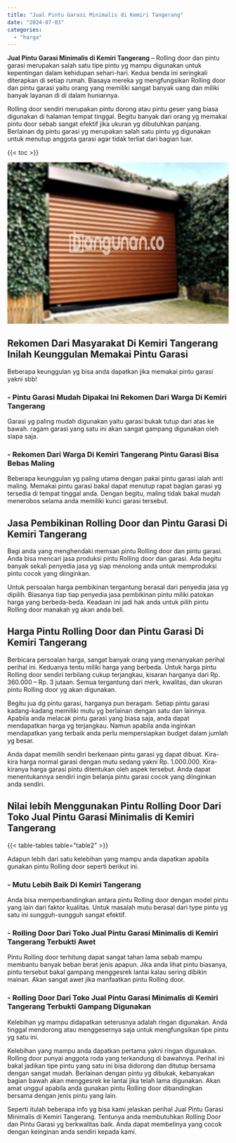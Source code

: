 ```yaml
---
title: "Jual Pintu Garasi Minimalis di Kemiri Tangerang"
date: "2024-07-03"
categories: 
  - "harga"
---
```


**Jual Pintu Garasi Minimalis di Kemiri Tangerang** – Rolling door dan pintu garasi merupakan salah satu tipe pintu yg mampu digunakan untuk kepentingan dalam kehidupan sehari-hari. Kedua benda ini seringkali diterapkan di setiap rumah. Biasaya mereka yg mengfungsikan Rolling door dan pintu garasi yaitu orang yang memiliki sangat banyak uang dan miliki banyak layanan di di dalam huniannya.

Rolling door sendiri merupakan pintu dorong atau pintu geser yang biasa digunakan di halaman tempat tinggal. Begitu banyak dari orang yg memakai pintu door sebab sangat efektif jika ukuran yg dibutuhkan panjang. Berlainan dg pintu garasi yg merupakan salah satu pintu yg digunakan untuk menutup anggota garasi agar tidak terliat dari bagian luar.

{{< toc >}}

![Jual Pintu Garasi Minimalis di Kemiri Tangerang](/images/pintu-garasi-55.png)

## Rekomen Dari Masyarakat Di Kemiri Tangerang Inilah Keunggulan Memakai Pintu Garasi

Beberapa keunggulan yg bisa anda dapatkan jika memakai pintu garasi yakni sbb!

### \- Pintu Garasi Mudah Dipakai Ini Rekomen Dari Warga Di Kemiri Tangerang

Garasi yg paling mudah digunakan yaitu garasi bukak tutup dari atas ke bawah. ragam garasi yang satu ini akan sangat gampang digunakan oleh siapa saja.

### \- Rekomen Dari Warga Di Kemiri Tangerang Pintu Garasi Bisa Bebas Maling

Beberapa keunggulan yg paling utama dengan pakai pintu garasi ialah anti maling. Memakai pintu garasi bakal dapat menutup rapat bagian garasi yg tersedia di tempat tinggal anda. Dengan begitu, maling tidak bakal mudah menerobos selama anda memiliki kunci garasi tersebut.

## Jasa Pembikinan Rolling Door dan Pintu Garasi Di Kemiri Tangerang

Bagi anda yang menghendaki memsan pintu Rolling door dan pintu garasi. Anda bisa mencari jasa produksi pintu Rolling door dan garasi. Ada begitu banyak sekali penyedia jasa yg siap menolong anda untuk memproduksi pintu cocok yang diinginkan.

Untuk persoalan harga pembikinan tergantung berasal dari penyedia jasa yg dipilih. Biasanya tiap tiap penyedia jasa pembikinan pintu miliki patokan harga yang berbeda-beda. Keadaan ini jadi hak anda untuk pilih pintu Rolling door manakah yg akan anda beli.

## Harga Pintu Rolling Door dan Pintu Garasi Di Kemiri Tangerang

Berbicara persoalan harga, sangat banyak orang yang menanyakan perihal perihal ini. Keduanya tentu miliki harga yang berbeda. Untuk harga pintu Rolling door sendiri terbilang cukup terjangkau, kisaran harganya dari Rp. 360.000 – Rp. 3 jutaan. Semua tergantung dari merk, kwalitas, dan ukuran pintu Rolling door yg akan digunakan.

Begitu jua dg pintu garasi, harganya pun beragam. Setiap pintu garasi kadang-kadang memiliki mutu yg berlainan dengan satu dan lainnya. Apabila anda melacak pintu garasi yang biasa saja, anda dapat mendapatkan harga yg terjangkau. Namun apabila anda inginkan mendapatkan yang terbaik anda perlu mempersiapkan budget dalam jumlah yg besar.

Anda dapat memilih sendiri berkenaan pintu garasi yg dapat dibuat. Kira-kira harga normal garasi dengan mutu sedang yakni Rp. 1.000.000. Kira-kiranya harga garasi pintu ditentukan oleh aspek tersebut. Anda dapat menentukannya sendiri ingin belanja pintu garasi cocok yang diinginkan anda sendiri.

## Nilai lebih Menggunakan Pintu Rolling Door Dari Toko Jual Pintu Garasi Minimalis di Kemiri Tangerang

{{< table-tables table="table2" >}}

Adapun lebih dari satu kelebihan yang mampu anda dapatkan apabila gunakan pintu Rolling door seperti berikut ini.

### \- Mutu Lebih Baik Di Kemiri Tangerang

Anda bisa memperbandingkan antara pintu Rolling door dengan model pintu yang lain dari faktor kualitas. Untuk masalah mutu berasal dari type pintu yg satu ini sungguh-sungguh sangat efektif.

### \- Rolling Door Dari Toko Jual Pintu Garasi Minimalis di Kemiri Tangerang Terbukti Awet

Pintu Rolling door terhitung dapat sangat tahan lama sebab mampu membantu banyak beban berat jenis apapun. Jika anda lihat pintu biasanya, pintu tersebut bakal gampang menggesrek lantai kalau sering dibikin mainan. Akan sangat awet jika manfaatkan pintu Rolling door.

### \- Rolling Door Dari Toko Jual Pintu Garasi Minimalis di Kemiri Tangerang Terbukti Gampang Digunakan

Kelebihan yg mampu didapatkan seterusnya adalah ringan digunakan. Anda tinggal mendorong atau menggesernya saja untuk mengfungsikan tipe pintu yg satu ini.

Kelebihan yang mampu anda dapatkan pertama yakni ringan digunakan. Rolling door punyai anggota roda yang terkandung di bawahnya. Perihal ini bakal jadikan tipe pintu yang satu ini bisa didorong dan ditutup bersama dengan sangat mudah. Berlainan dengan pintu yg dibukak, kebanyakan bagian bawah akan menggesrek ke lantai jika telah lama digunakan. Akan amat unggul apabila anda gunakan pintu Rolling door dibandingkan bersama dengan jenis pintu yang lain.

Seperti itulah beberapa info yg bisa kami jelaskan perihal Jual Pintu Garasi Minimalis di Kemiri Tangerang. Tentunya anda membutuhkan Rolling Door dan Pintu Garasi yg berkwalitas baik. Anda dapat membelinya yang cocok dengan keinginan anda sendiri kepada kami.
